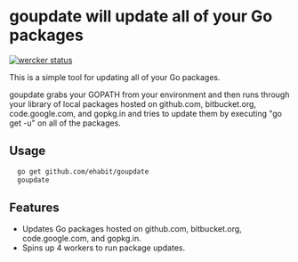 # goupdate will update all of your Go packages

[![wercker status](https://app.wercker.com/status/ee5eb248e1a1fbc02c83626807e511e8/m "wercker status")](https://app.wercker.com/project/bykey/ee5eb248e1a1fbc02c83626807e511e8)

This is a simple tool for updating all of your Go packages. 

goupdate grabs your GOPATH from your environment and then runs through your library of local packages hosted on github.com, bitbucket.org, code.google.com, and gopkg.in and tries to update them by executing "go get -u" on all of the packages. 

## Usage
````bash
  go get github.com/ehabit/goupdate
  goupdate
````

## Features
+ Updates Go packages hosted on github.com, bitbucket.org, code.google.com, and gopkg.in.
+ Spins up 4 workers to run package updates.